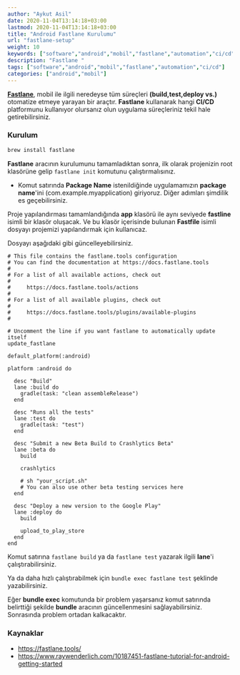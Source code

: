 ```yaml
---
author: "Aykut Asil"
date: 2020-11-04T13:14:18+03:00
lastmod: 2020-11-04T13:14:18+03:00
title: "Android Fastlane Kurulumu"
url: "fastlane-setup"
weight: 10
keywords: ["software","android","mobil","fastlane","automation","ci/cd"]
description: "Fastlane "
tags: ["software","android","mobil","fastlane","automation","ci/cd"]
categories: ["android","mobil"]
---
```


**[Fastlane](https://fastlane.tools/)**, mobil ile ilgili neredeyse tüm süreçleri **(build,test,deploy vs.)** otomatize etmeye yarayan bir araçtır. **Fastlane** kullanarak hangi **CI/CD** platformunu kullanıyor olursanız olun uygulama süreçleriniz tekil hale getirebilirsiniz.

### Kurulum

```bash
brew install fastlane
```

**Fastlane** aracının kurulumunu tamamladıktan sonra, ilk olarak projenizin root klasörüne gelip `fastlane init` komutunu çalıştırmalısınız.

- Komut satırında **Package Name** istenildiğinde uygulamamızın **package name**'ini (com.example.myapplication) giriyoruz. Diğer adımları şimdilik es geçebilirsiniz.

Proje yapılandırması tamamlandığında **app** klasörü ile aynı seviyede **fastline** isimli bir klasör oluşacak. Ve bu klasör içerisinde bulunan **Fastfile** isimli dosyayı projemizi yapılandırmak için kullanıcaz.

Dosyayı aşağıdaki gibi güncelleyebilirsiniz.

```
# This file contains the fastlane.tools configuration
# You can find the documentation at https://docs.fastlane.tools
#
# For a list of all available actions, check out
#
#     https://docs.fastlane.tools/actions
#
# For a list of all available plugins, check out
#
#     https://docs.fastlane.tools/plugins/available-plugins
#

# Uncomment the line if you want fastlane to automatically update itself
update_fastlane

default_platform(:android)

platform :android do

  desc "Build"
  lane :build do
    gradle(task: "clean assembleRelease")
  end

  desc "Runs all the tests"
  lane :test do
    gradle(task: "test")
  end

  desc "Submit a new Beta Build to Crashlytics Beta"
  lane :beta do
    build

    crashlytics
  
    # sh "your_script.sh"
    # You can also use other beta testing services here
  end

  desc "Deploy a new version to the Google Play"
  lane :deploy do
    build

    upload_to_play_store
  end
end
```

Komut satırına `fastlane build` ya da `fastlane test` yazarak ilgili **lane**'i çalıştırabilirsiniz.

Ya da daha hızlı çalıştırabilmek için `bundle exec fastlane test` şeklinde yazabilirsiniz.

Eğer **bundle exec** komutunda bir problem yaşarsanız komut satırında belirttiği şekilde **bundle** aracının güncellenmesini sağlayabilirsiniz. Sonrasında problem ortadan kalkacaktır.



### Kaynaklar

- <https://fastlane.tools/>
- <https://www.raywenderlich.com/10187451-fastlane-tutorial-for-android-getting-started>